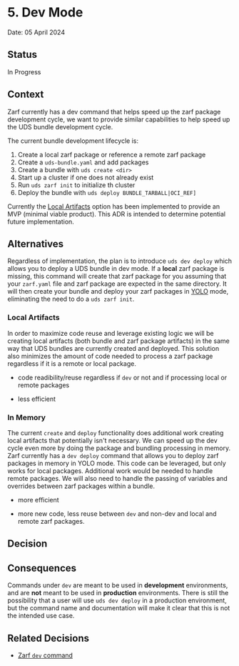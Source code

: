 # 5. Dev Mode

Date: 05 April 2024

## Status
In Progress

## Context

Zarf currently has a dev command that helps speed up the zarf package development cycle, we want to provide similar capabilities to help speed up the UDS bundle development cycle.

The current bundle development lifecycle is:

1. Create a local zarf package or reference a remote zarf package
2. Create a `uds-bundle.yaml` and add packages
3. Create a bundle with `uds create <dir>`
4. Start up a cluster if one does not already exist
5. Run `uds zarf init` to initialize th cluster
6. Deploy the bundle with `uds deploy BUNDLE_TARBALL|OCI_REF]`

Currently the [Local Artifacts](#bundle-create) option has been implemented to provide an MVP (minimal viable product). This ADR is intended to determine potential future implementation.

## Alternatives
Regardless of implementation, the plan is to introduce `uds dev deploy` which allows you to deploy a UDS bundle in dev mode. If a **local** zarf package is missing, this command will create that zarf package for you assuming that your `zarf.yaml` file and zarf package are expected in the same directory. It will then create your bundle and deploy your zarf packages in [YOLO](https://docs.zarf.dev/docs/faq#what-is-yolo-mode-and-why-would-i-use-it) mode, eliminating the need to do a `uds zarf init`.

### Local Artifacts
 In order to maximize code reuse and leverage existing logic we will be creating local artifacts (both bundle and zarf package artifacts) in the same way that UDS bundles are currently created and deployed. This solution also minimizes the amount of code needed to process a zarf package regardless if it is a remote or local package.

 + code readibility/reuse regardless if `dev` or not and if processing local or remote packages
 - less efficient

### In Memory
The current `create` and `deploy` functionality does additional work creating local artifacts that potentially isn't necessary. We can speed up the dev cycle even more by doing the package and bundling processing in memory. Zarf currently has a `dev deploy` command that allows you to deploy zarf packages in memory in YOLO mode. This code can be leveraged, but only works for local packages. Additional work would be needed to handle remote packages. We will also need to handle the passing of variables and overrides between zarf packages within a bundle.

+ more efficient
- more new code, less reuse between `dev` and non-dev and local and remote zarf packages.

## Decision


## Consequences
Commands under `dev` are meant to be used in **development** environments, and are **not** meant to be used in **production** environments. There is still the possibility that a user will use `uds dev deploy` in a production environment, but the command name and documentation will make it clear that this is not the intended use case.

## Related Decisions
 - [Zarf `dev` command](https://github.com/defenseunicorns/zarf/blob/main/adr/0022-dev-cmd.md)
